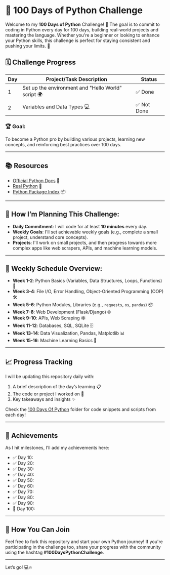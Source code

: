 # 🐍 100 Days of Python Challenge

Welcome to my **100 Days of Python** Challenge! 🎉 The goal is to commit to coding in Python every day for 100 days, building real-world projects and mastering the language. Whether you're a beginner or looking to enhance your Python skills, this challenge is perfect for staying consistent and pushing your limits. 🚀

## 🗓 Challenge Progress

| Day | Project/Task Description | Status |
| --- | ------------------------ | ------ |
| 1   | Set up the environment and "Hello World" script 🌍 | ✅ Done |
| 2   | Variables and Data Types 💻 | ✅ Not Done |


### 🏆 Goal:
To become a Python pro by building various projects, learning new concepts, and reinforcing best practices over 100 days.

---

## 📚 Resources

- [Official Python Docs](https://docs.python.org/3/) 🐍
- [Real Python](https://realpython.com/) 📝
- [Python Package Index](https://pypi.org/) 📦
  
---

## 🚀 How I’m Planning This Challenge:

- **Daily Commitment**: I will code for at least **10 minutes** every day.
- **Weekly Goals**: I'll set achievable weekly goals (e.g., complete a small project, understand core concepts).
- **Projects**: I'll work on small projects, and then progress towards more complex apps like web scrapers, APIs, and machine learning models.

---

## 📅 Weekly Schedule Overview:

- **Week 1-2**: Python Basics (Variables, Data Structures, Loops, Functions) 🎯
- **Week 3-4**: File I/O, Error Handling, Object-Oriented Programming (OOP) 🛠
- **Week 5-6**: Python Modules, Libraries (e.g., `requests`, `os`, `pandas`) 📦
- **Week 7-8**: Web Development (Flask/Django) 🌐
- **Week 9-10**: APIs, Web Scraping 🕸
- **Week 11-12**: Databases, SQL, SQLite 🗄
- **Week 13-14**: Data Visualization, Pandas, Matplotlib 📊
- **Week 15-16**: Machine Learning Basics 🤖
  
---

## 📈 Progress Tracking

I will be updating this repository daily with:

1. A brief description of the day’s learning 📋
2. The code or project I worked on 📁
3. Key takeaways and insights ✨

Check the [100 Days Of Python](/100DaysPythonChallenge/100DaysPython/) folder for code snippets and scripts from each day!

---

## 🏅 Achievements

As I hit milestones, I’ll add my achievements here:

- ✅ Day 10: 
- ✅ Day 20:
- ✅ Day 30:
- ✅ Day 40: 
- ✅ Day 50:
- ✅ Day 60:
- ✅ Day 70: 
- ✅ Day 80:
- ✅ Day 90: 
- 🎉 Day 100: 

---

## 🎯 How You Can Join

Feel free to fork this repository and start your own Python journey! If you're participating in the challenge too, share your progress with the community using the hashtag **#100DaysPythonChallenge**.

---

Let’s go! 💻🔥

